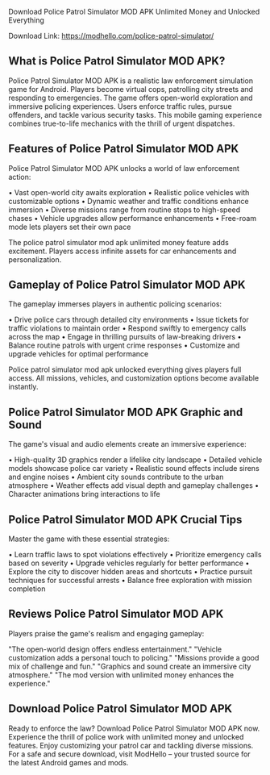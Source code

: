 Download Police Patrol Simulator MOD APK Unlimited Money and Unlocked Everything

Download Link: https://modhello.com/police-patrol-simulator/

## What is Police Patrol Simulator MOD APK?

Police Patrol Simulator MOD APK is a realistic law enforcement simulation game for Android. Players become virtual cops, patrolling city streets and responding to emergencies. The game offers open-world exploration and immersive policing experiences. Users enforce traffic rules, pursue offenders, and tackle various security tasks. This mobile gaming experience combines true-to-life mechanics with the thrill of urgent dispatches.

## Features of Police Patrol Simulator MOD APK

Police Patrol Simulator MOD APK unlocks a world of law enforcement action:

• Vast open-world city awaits exploration
• Realistic police vehicles with customizable options
• Dynamic weather and traffic conditions enhance immersion
• Diverse missions range from routine stops to high-speed chases
• Vehicle upgrades allow performance enhancements
• Free-roam mode lets players set their own pace

The police patrol simulator mod apk unlimited money feature adds excitement. Players access infinite assets for car enhancements and personalization.

## Gameplay of Police Patrol Simulator MOD APK

The gameplay immerses players in authentic policing scenarios:

• Drive police cars through detailed city environments
• Issue tickets for traffic violations to maintain order
• Respond swiftly to emergency calls across the map
• Engage in thrilling pursuits of law-breaking drivers
• Balance routine patrols with urgent crime responses
• Customize and upgrade vehicles for optimal performance

Police patrol simulator mod apk unlocked everything gives players full access. All missions, vehicles, and customization options become available instantly.

## Police Patrol Simulator MOD APK Graphic and Sound

The game's visual and audio elements create an immersive experience:

• High-quality 3D graphics render a lifelike city landscape
• Detailed vehicle models showcase police car variety
• Realistic sound effects include sirens and engine noises
• Ambient city sounds contribute to the urban atmosphere
• Weather effects add visual depth and gameplay challenges
• Character animations bring interactions to life

## Police Patrol Simulator MOD APK Crucial Tips

Master the game with these essential strategies:

• Learn traffic laws to spot violations effectively
• Prioritize emergency calls based on severity
• Upgrade vehicles regularly for better performance
• Explore the city to discover hidden areas and shortcuts
• Practice pursuit techniques for successful arrests
• Balance free exploration with mission completion

## Reviews Police Patrol Simulator MOD APK

Players praise the game's realism and engaging gameplay:

"The open-world design offers endless entertainment."
"Vehicle customization adds a personal touch to policing."
"Missions provide a good mix of challenge and fun."
"Graphics and sound create an immersive city atmosphere."
"The mod version with unlimited money enhances the experience."

## Download Police Patrol Simulator MOD APK

Ready to enforce the law? Download Police Patrol Simulator MOD APK now. Experience the thrill of police work with unlimited money and unlocked features. Enjoy customizing your patrol car and tackling diverse missions. For a safe and secure download, visit ModHello – your trusted source for the latest Android games and mods.

